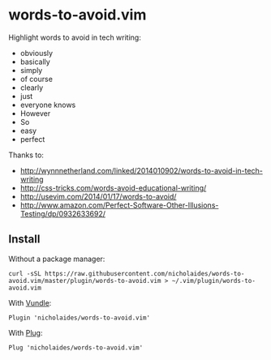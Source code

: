 words-to-avoid.vim
==================

Highlight words to avoid in tech writing:

- obviously
- basically
- simply
- of course
- clearly
- just
- everyone knows
- However
- So
- easy
- perfect

Thanks to:

- http://wynnnetherland.com/linked/2014010902/words-to-avoid-in-tech-writing
- http://css-tricks.com/words-avoid-educational-writing/
- http://usevim.com/2014/01/17/words-to-avoid/
- http://www.amazon.com/Perfect-Software-Other-Illusions-Testing/dp/0932633692/

Install
-------

Without a package manager:

```
curl -sSL https://raw.githubusercontent.com/nicholaides/words-to-avoid.vim/master/plugin/words-to-avoid.vim > ~/.vim/plugin/words-to-avoid.vim
```

With [Vundle](https://github.com/gmarik/Vundle.vim):

```
Plugin 'nicholaides/words-to-avoid.vim'
```

With [Plug](https://github.com/junegunn/vim-plug):

```
Plug 'nicholaides/words-to-avoid.vim'
```
